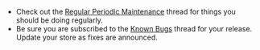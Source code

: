 - Check out the [Regular Periodic Maintenance](/user/running/regular_maintenance/) thread for things you should be doing regularly.
- Be sure you are subscribed to the [Known Bugs](/user/about_us/known_bugs/) thread for your release.  Update your store as fixes are announced.
